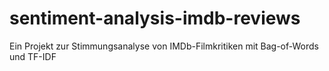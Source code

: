 # sentiment-analysis-imdb-reviews
Ein Projekt zur Stimmungsanalyse von IMDb-Filmkritiken mit Bag-of-Words und TF-IDF
